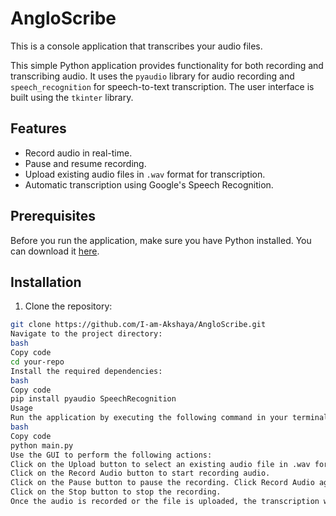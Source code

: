 
# AngloScribe

This is a console application that transcribes your audio files.


This simple Python application provides functionality for both recording and transcribing audio. It uses the `pyaudio` library for audio recording and `speech_recognition` for speech-to-text transcription. The user interface is built using the `tkinter` library.

## Features

- Record audio in real-time.
- Pause and resume recording.
- Upload existing audio files in `.wav` format for transcription.
- Automatic transcription using Google's Speech Recognition.

## Prerequisites

Before you run the application, make sure you have Python installed. You can download it [here](https://www.python.org/downloads/).

## Installation

1. Clone the repository:

```bash
git clone https://github.com/I-am-Akshaya/AngloScribe.git
Navigate to the project directory:
bash
Copy code
cd your-repo
Install the required dependencies:
bash
Copy code
pip install pyaudio SpeechRecognition
Usage
Run the application by executing the following command in your terminal:
bash
Copy code
python main.py
Use the GUI to perform the following actions:
Click on the Upload button to select an existing audio file in .wav format for transcription.
Click on the Record Audio button to start recording audio.
Click on the Pause button to pause the recording. Click Record Audio again to resume.
Click on the Stop button to stop the recording.
Once the audio is recorded or the file is uploaded, the transcription will appear in the text block below the buttons.

